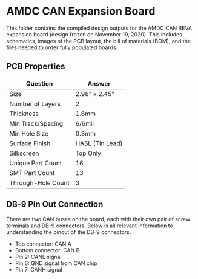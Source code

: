 # AMDC CAN Expansion Board

This folder contains the compiled design outputs for the AMDC CAN REVA expansion board (design frozen on November 19, 2020). This includes schematics, images of the PCB layout, the bill of materials (BOM), and the files needed to order fully populated boards. 

## PCB Properties
| Question          | Answer        |
|-------------------|---------------|
| Size              | 2.98" x 2.45"   |
| Number of Layers  | 2               |
| Thickness         | 1.6mm            |
| Min Track/Spacing | 6/6mil          |
| Min Hole Size     | 0.3mm           |
| Surface Finish    | HASL (Tin Lead) |
| Silkscreen        | Top Only      |
| Unique Part Count | 16            |
| SMT Part Count    | 13            |
| Through-Hole Count | 3            |

## DB-9 Pin Out Connection

There are two CAN buses on the board, each with their own pair of screw terminals and DB-9 connectors. Below is all relevant information to understanding the pinout of the DB-9 connectors. 

- Top connector: CAN A
- Bottom connector: CAN B
- Pin 2: CANL signal
- Pin 6: GND signal from CAN chip
- Pin 7: CANH signal